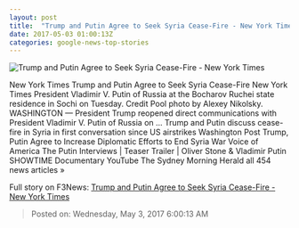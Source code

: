 ```yaml
---
layout: post
title:  "Trump and Putin Agree to Seek Syria Cease-Fire - New York Times"
date: 2017-05-03 01:00:13Z
categories: google-news-top-stories
---
```


![Trump and Putin Agree to Seek Syria Cease-Fire - New York Times](https://static01.nyt.com/images/2017/05/03/world/03prexy/03prexy-facebookJumbo.jpg)

New York Times Trump and Putin Agree to Seek Syria Cease-Fire New York Times President Vladimir V. Putin of Russia at the Bocharov Ruchei state residence in Sochi on Tuesday. Credit Pool photo by Alexey Nikolsky. WASHINGTON — President Trump reopened direct communications with President Vladimir V. Putin of Russia on ... Trump and Putin discuss cease-fire in Syria in first conversation since US airstrikes Washington Post Trump, Putin Agree to Increase Diplomatic Efforts to End Syria War Voice of America The Putin Interviews | Teaser Trailer | Oliver Stone & Vladimir Putin SHOWTIME Documentary YouTube The Sydney Morning Herald all 454 news articles »


Full story on F3News: [Trump and Putin Agree to Seek Syria Cease-Fire - New York Times](http://www.f3nws.com/n/NPrnSB)

> Posted on: Wednesday, May 3, 2017 6:00:13 AM
